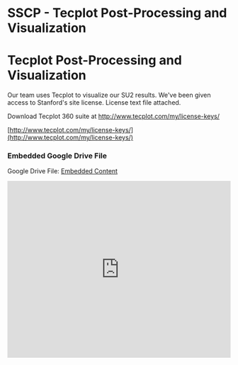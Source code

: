 # SSCP - Tecplot Post-Processing and Visualization

# Tecplot Post-Processing and Visualization

Our team uses Tecplot to visualize our SU2 results. We've been given access to Stanford's site license. License text file attached. 

Download Tecplot 360 suite at http://www.tecplot.com/my/license-keys/

[http://www.tecplot.com/my/license-keys/](http://www.tecplot.com/my/license-keys/)

[](https://drive.google.com/folderview?id=1ucfFELZVkf0-TWIa8WLWlRdKqr0gW9Z_)

### Embedded Google Drive File

Google Drive File: [Embedded Content](https://drive.google.com/embeddedfolderview?id=1ucfFELZVkf0-TWIa8WLWlRdKqr0gW9Z_#list)

<iframe width="100%" height="400" src="https://drive.google.com/embeddedfolderview?id=1ucfFELZVkf0-TWIa8WLWlRdKqr0gW9Z_#list" frameborder="0"></iframe>

